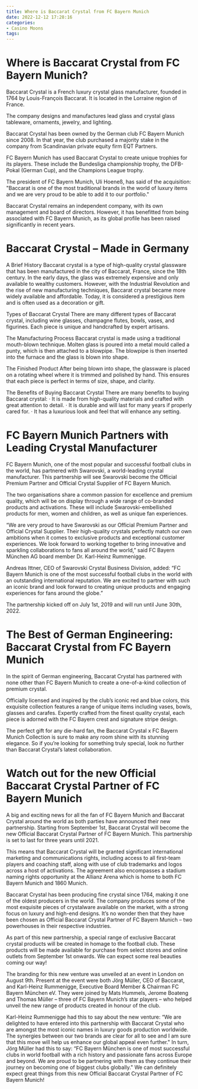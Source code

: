 ```yaml
---
title: Where is Baccarat Crystal from FC Bayern Munich
date: 2022-12-12 17:28:16
categories:
- Casino Moons
tags:
---
```



#  Where is Baccarat Crystal from FC Bayern Munich?

Baccarat Crystal is a French luxury crystal glass manufacturer, founded in 1764 by Louis-François Baccarat. It is located in the Lorraine region of France.

The company designs and manufactures lead glass and crystal glass tableware, ornaments, jewelry, and lighting.

Baccarat Crystal has been owned by the German club FC Bayern Munich since 2008. In that year, the club purchased a majority stake in the company from Scandinavian private equity firm EQT Partners. 

FC Bayern Munich has used Baccarat Crystal to create unique trophies for its players. These include the Bundesliga championship trophy, the DFB-Pokal (German Cup), and the Champions League trophy. 

The president of FC Bayern Munich, Uli Hoeneß, has said of the acquisition: "Baccarat is one of the most traditional brands in the world of luxury items and we are very proud to be able to add it to our portfolio." 

Baccarat Crystal remains an independent company, with its own management and board of directors. However, it has benefitted from being associated with FC Bayern Munich, as its global profile has been raised significantly in recent years.

#  Baccarat Crystal – Made in Germany

A Brief History
Baccarat crystal is a type of high-quality crystal glassware that has been manufactured in the city of Baccarat, France, since the 18th century. In the early days, the glass was extremely expensive and only available to wealthy customers.
However, with the Industrial Revolution and the rise of new manufacturing techniques, Baccarat crystal became more widely available and affordable. Today, it is considered a prestigious item and is often used as a decoration or gift.

Types of Baccarat Crystal
There are many different types of Baccarat crystal, including wine glasses, champagne flutes, bowls, vases, and figurines. Each piece is unique and handcrafted by expert artisans.

The Manufacturing Process
Baccarat crystal is made using a traditional mouth-blown technique. Molten glass is poured into a metal mould called a punty, which is then attached to a blowpipe. The blowpipe is then inserted into the furnace and the glass is blown into shape.

The Finished Product
After being blown into shape, the glassware is placed on a rotating wheel where it is trimmed and polished by hand. This ensures that each piece is perfect in terms of size, shape, and clarity.

The Benefits of Buying Baccarat Crystal
There are many benefits to buying Baccarat crystal:
· It is made from high-quality materials and crafted with great attention to detail.
· It is durable and will last for many years if properly cared for.
· It has a luxurious look and feel that will enhance any setting.

#  FC Bayern Munich Partners with Leading Crystal Manufacturer

FC Bayern Munich, one of the most popular and successful football clubs in the world, has partnered with Swarovski, a world-leading crystal manufacturer. This partnership will see Swarovski become the Official Premium Partner and Official Crystal Supplier of FC Bayern Munich.

The two organisations share a common passion for excellence and premium quality, which will be on display through a wide range of co-branded products and activations. These will include Swarovski-embellished products for men, women and children, as well as unique fan experiences.

“We are very proud to have Swarovski as our Official Premium Partner and Official Crystal Supplier. Their high-quality crystals perfectly match our own ambitions when it comes to exclusive products and exceptional customer experiences. We look forward to working together to bring innovative and sparkling collaborations to fans all around the world,” said FC Bayern München AG board member Dr. Karl-Heinz Rummenigge.

Andreas Ittner, CEO of Swarovski Crystal Business Division, added: “FC Bayern Munich is one of the most successful football clubs in the world with an outstanding international reputation. We are excited to partner with such an iconic brand and look forward to creating unique products and engaging experiences for fans around the globe.”

The partnership kicked off on July 1st, 2019 and will run until June 30th, 2022.

#  The Best of German Engineering: Baccarat Crystal from FC Bayern Munich

In the spirit of German engineering, Baccarat Crystal has partnered with none other than FC Bayern Munich to create a one-of-a-kind collection of premium crystal.

Officially licensed and inspired by the club’s iconic red and blue colors, this exquisite collection features a range of unique items including vases, bowls, glasses and carafes. Expertly crafted from the finest quality crystal, each piece is adorned with the FC Bayern crest and signature stripe design.

The perfect gift for any die-hard fan, the Baccarat Crystal x FC Bayern Munich Collection is sure to make any room shine with its stunning elegance. So if you’re looking for something truly special, look no further than Baccarat Crystal’s latest collaboration.

#  Watch out for the new Official Baccarat Crystal Partner of FC Bayern Munich

A big and exciting news for all the fan of FC Bayern Munich and Baccarat Crystal around the world as both parties have announced their new partnership. Starting from September 1st, Baccarat Crystal will become the new Official Baccarat Crystal Partner of FC Bayern Munich. This partnership is set to last for three years until 2021.

This means that Baccarat Crystal will be granted significant international marketing and communications rights, including access to all first-team players and coaching staff, along with use of club trademarks and logos across a host of activations. The agreement also encompasses a stadium naming rights opportunity at the Allianz Arena which is home to both FC Bayern Munich and 1860 Munich.

Baccarat Crystal has been producing fine crystal since 1764, making it one of the oldest producers in the world. The company produces some of the most exquisite pieces of crystalware available on the market, with a strong focus on luxury and high-end designs. It’s no wonder then that they have been chosen as Official Baccarat Crystal Partner of FC Bayern Munich – two powerhouses in their respective industries.

As part of this new partnership, a special range of exclusive Baccarat crystal products will be created in homage to the football club. These products will be made available for purchase from select stores and online outlets from September 1st onwards. We can expect some real beauties coming our way!

The branding for this new venture was unveiled at an event in London on August 9th. Present at the event were both Jörg Müller, CEO of Baccarat, and Karl-Heinz Rummenigge, Executive Board Member & Chairman FC Bayern München eV. They were joined by Mats Hummels, Jerome Boateng and Thomas Müller – three of FC Bayern Munich’s star players – who helped unveil the new range of products created in honour of the club.

Karl-Heinz Rummenigge had this to say about the new venture: “We are delighted to have entered into this partnership with Baccarat Crystal who are amongst the most iconic names in luxury goods production worldwide. The synergies between our two brands are clear for all to see and I am sure that this move will help us enhance our global appeal even further."
In turn, Jörg Müller had this to say: “FC Bayern München is one of most successful clubs in world football with a rich history and passionate fans across Europe and beyond. We are proud to be partnering with them as they continue their journey on becoming one of biggest clubs globally."
We can definitely expect great things from this new Official Baccarat Crystal Partner of FC Bayern Munich!